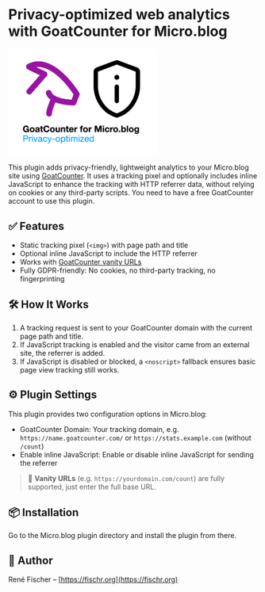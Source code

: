 # Privacy-optimized web analytics with GoatCounter for Micro.blog

<img src="logo.png" alt="GoatCounter for Micro.blog - Privacy-optimized" width="300">

This plugin adds privacy-friendly, lightweight analytics to your Micro.blog site using [GoatCounter](https://www.goatcounter.com). It uses a tracking pixel and optionally includes inline JavaScript to enhance the tracking with HTTP referrer data, without relying on cookies or any third-party scripts. You need to have a free GoatCounter account to use this plugin.

## ✅ Features

- Static tracking pixel (`<img>`) with page path and title
- Optional inline JavaScript to include the HTTP referrer
- Works with [GoatCounter vanity URLs](https://www.goatcounter.com/help/faq#custom-domain)
- Fully GDPR-friendly: No cookies, no third-party tracking, no fingerprinting

## 🛠 How It Works

1. A tracking request is sent to your GoatCounter domain with the current page path and title.
2. If JavaScript tracking is enabled and the visitor came from an external site, the referrer is added.
3. If JavaScript is disabled or blocked, a `<noscript>` fallback ensures basic page view tracking still works.

## ⚙️ Plugin Settings

This plugin provides two configuration options in Micro.blog:
- GoatCounter Domain: Your tracking domain, e.g. `https://name.goatcounter.com/` or `https://stats.example.com` (without `/count`)
- Enable inline JavaScript: Enable or disable inline JavaScript for sending the referrer

> 🦊 **Vanity URLs** (e.g. `https://yourdomain.com/count`) are fully supported, just enter the full base URL.

## 📦 Installation
Go to the Micro.blog plugin directory and install the plugin from there.

## 👤 Author
René Fischer – [https://fischr.org](https://fischr.org)
